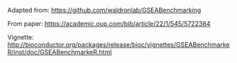 Adapted from: https://github.com/waldronlab/GSEABenchmarking

From paper: https://academic.oup.com/bib/article/22/1/545/5722384

Vignette: http://bioconductor.org/packages/release/bioc/vignettes/GSEABenchmarkeR/inst/doc/GSEABenchmarkeR.html
